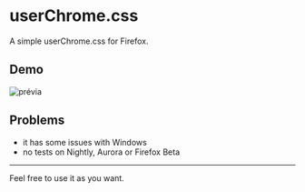 # userChrome.css

A simple userChrome.css for Firefox.

## Demo

![prévia](https://raw.githubusercontent.com/soraru/userChrome.css/master/pr%C3%A9via.png)

## Problems

- it has some issues with Windows
- no tests on Nightly, Aurora or Firefox Beta

----

Feel free to use it as you want.

